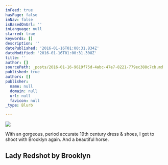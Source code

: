 ```yaml
---
inFeed: true
hasPage: false
inNav: false
isBasedOnUrl: ''
inLanguage: null
starred: true
keywords: []
description: ''
datePublished: '2016-01-16T01:00:31.834Z'
dateModified: '2016-01-16T01:00:31.308Z'
title: ''
author: []
sourcePath: _posts/2016-01-16-9619f75d-4abc-47e7-8221-779ec388c7cb.md
published: true
authors: []
publisher:
  name: null
  domain: null
  url: null
  favicon: null
_type: Blurb

---
```

![](https://s3-us-west-2.amazonaws.com/the-grid-img/p/0ad60e51f0b00a92e755ad5feeb553e935c7545e.jpg)

With an gorgeous, period accurate 19th century dress & shoes, I got to shoot with Brooklyn again. And a beautiful horse.

## Lady Red**shot by Brooklyn**